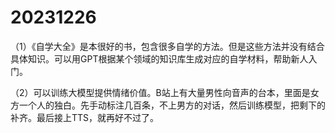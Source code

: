 # 20231226

（1）《自学大全》是本很好的书，包含很多自学的方法。但是这些方法并没有结合具体知识。可以用GPT根据某个领域的知识库生成对应的自学材料，帮助新人入门。

（2）可以训练大模型提供情绪价值。B站上有大量男性向音声的台本，里面是女方一个人的独白。先手动标注几百条，不上男方的对话，然后训练模型，把剩下的补齐。最后接上TTS，就再好不过了。
